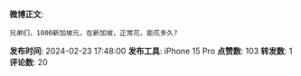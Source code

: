 **微博正文**: 
```
兄弟们，1000新加坡元，在新加坡，正常花，能花多久?
```
**发布时间**: 2024-02-23 17:48:00
**发布工具**: iPhone 15 Pro
**点赞数**: 103
**转发数**: 1
**评论数**: 20
